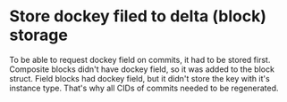 # Store dockey filed to delta (block) storage

To be able to request dockey field on commits, it had to be stored first. 
Composite blocks didn't have dockey field, so it was added to the block struct.
Field blocks had dockey field, but it didn't store the key with it's instance type.
That's why all CIDs of commits needed to be regenerated.